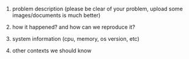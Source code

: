 1. problem description (please be clear of your problem, upload some images/documents is much better)


2. how it happened? and how can we reproduce it?

3. system information (cpu, memory, os version, etc)

4. other contexts we should know
